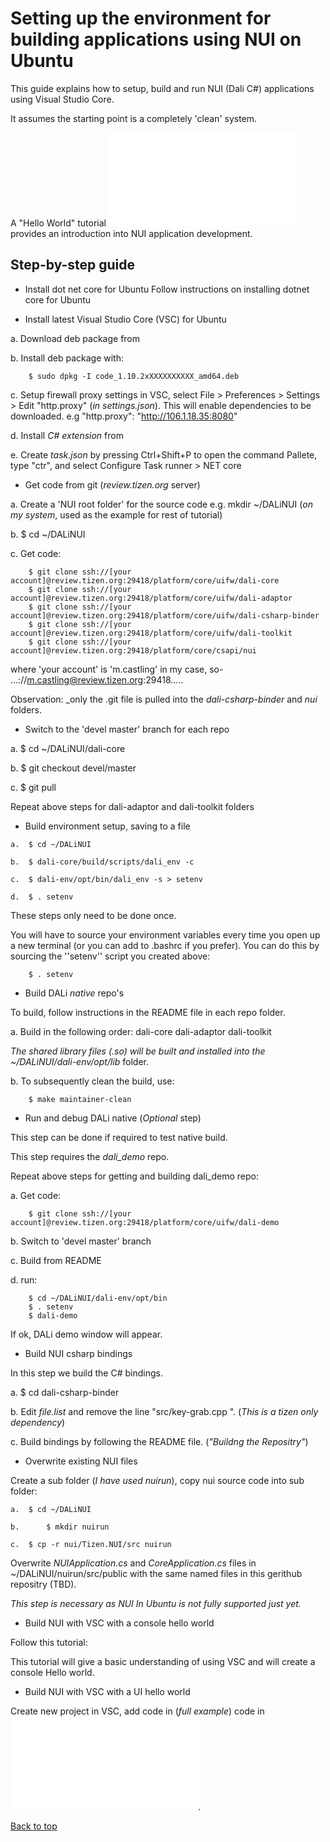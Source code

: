 <a name="0"></a>
# Setting up the environment for building applications using NUI on Ubuntu

This guide explains how to setup, build and run NUI (Dali C#) applications using Visual Studio Core.

It assumes the starting point is a completely 'clean' system.

A "Hello World" tutorial ![](../NUItutorials/hello-world.md) provides an introduction into NUI application development.

## Step-by-step guide

+ Install dot net core for Ubuntu
	Follow instructions on installing dotnet core for Ubuntu [](www.microsoft.com/net/core#linuxubuntu)

+ Install latest Visual Studio Core (VSC) for Ubuntu

a. 	Download deb package from [](https://code.visualstudio.com)

b.   	Install deb package with:
~~~{.bash}
	$ sudo dpkg -I code_1.10.2xXXXXXXXXXX_amd64.deb
~~~
c.   	Setup firewall proxy settings in VSC, select File > Preferences > Settings > Edit "http.proxy" (_in settings.json_).
        This will enable dependencies to be downloaded. e.g "http.proxy": "http://106.1.18.35:8080"

d.      Install _C# extension_ from [](https://marketplace.visualstudio.com)

e.	Create _task.json_ by pressing Ctrl+Shift+P to open the command Pallete, type "ctr", and select
	Configure Task runner > NET core

+ Get code from git (_review.tizen.org_ server)

a.	Create a 'NUI root folder' for the source code e.g. mkdir ~/DALiNUI (_on my system_, used as the example for rest of tutorial)

b.  	$ cd ~/DALiNUI

c.  	Get code:
~~~{.sh}
	$ git clone ssh://[your account]@review.tizen.org:29418/platform/core/uifw/dali-core
	$ git clone ssh://[your account]@review.tizen.org:29418/platform/core/uifw/dali-adaptor
	$ git clone ssh://[your account]@review.tizen.org:29418/platform/core/uifw/dali-csharp-binder
	$ git clone ssh://[your account]@review.tizen.org:29418/platform/core/uifw/dali-toolkit
	$ git clone ssh://[your account]@review.tizen.org:29418/platform/core/csapi/nui
~~~

where 'your account' is 'm.castling' in my case, so-  ...://m.castling@review.tizen.org:29418.....

Observation: _only the .git file is pulled into the _dali-csharp-binder_ and _nui_ folders.

+ Switch to the 'devel master' branch for each repo

a.	$ cd ~/DALiNUI/dali-core

b.	$ git checkout devel/master

c.	$ git pull

Repeat above steps for dali-adaptor and dali-toolkit folders

+ Build environment setup, saving to a file

~~~{.sh}
a.	$ cd ~/DALiNUI

b.	$ dali-core/build/scripts/dali_env -c

c.	$ dali-env/opt/bin/dali_env -s > setenv

d.	$ . setenv
~~~

These steps only need to be done once.

You will have to source your environment variables every time you open up a new terminal (or you can add to .bashrc if you prefer). You can do this by sourcing the ''setenv'' script you created above: 

~~~{.sh}
	$ . setenv
~~~

+ Build DALi *native* repo's

To build, follow instructions in the README file in each repo folder.

a.	Build in the following order:
		dali-core
		dali-adaptor
		dali-toolkit

_The shared library files (.so) will be built and installed into the ~/DALiNUI/dali-env/opt/lib_ folder.

b.	To subsequently clean the build, use:
~~~{.sh}
	$ make maintainer-clean	
~~~

+  Run and debug DALi native (*Optional* step)

This step can be done if required to test native build.

This step requires the _dali_demo_ repo.

Repeat above steps for getting and building dali_demo repo:

a.	Get code:
~~~{.sh}
	$ git clone ssh://[your account]@review.tizen.org:29418/platform/core/uifw/dali-demo
~~~
b. 	Switch to 'devel master' branch

c. 	Build from README

d. 	run:
~~~{.sh}
	$ cd ~/DALiNUI/dali-env/opt/bin
	$ . setenv
	$ dali-demo
~~~

If ok, DALi demo window will appear.

+ Build NUI csharp bindings

In this step we build the C# bindings.

a. 	$ cd dali-csharp-binder

b. 	Edit _file.list_ and remove the line "src/key-grab.cpp \".
   	(_This is a tizen only dependency_)

c. 	Build bindings by following the README file. (_"Buildng the Repositry"_)

+ Overwrite existing NUI files

Create a sub folder (_I have used nuirun_), copy nui source code into sub folder:
~~~{.sh}
a. 	$ cd ~/DALiNUI

b.   	$ mkdir nuirun

c.	$ cp -r nui/Tizen.NUI/src nuirun
~~~

Overwrite *NUIApplication.cs* and *CoreApplication.cs* files in ~/DALiNUI/nuirun/src/public with
the same named files in this gerithub repositry (TBD).

_This step is necessary as NUI In Ubuntu is not fully supported just yet._

+ Build NUI with VSC with a console hello world

Follow this tutorial: [](https://docs.microsoft.com/en-us-dotnet/csharp/getting-started/with-visual-studio-code)

This tutorial will give a basic understanding of using VSC and will create a console Hello world.

+ Build NUI with VSC with a UI hello world

Create new project in VSC, add code in (_full example_) code in ![](./hello-world.md).

[Back to top](#0)

